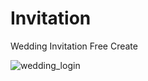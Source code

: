 # Invitation

Wedding Invitation Free Create

![wedding_login](https://github.com/inhohwangg/Invitation/assets/101077035/490a5f00-25ba-4d61-ae79-614647a3a41c)
